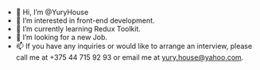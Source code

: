 - 👋 Hi, I’m @YuryHouse
- 👀 I’m interested in front-end development.
- 🌱 I’m currently learning Redux Toolkit.
- 💞️ I’m looking for a new Job.
- 📫 If you have any inquiries or would like to arrange an interview, please call me at +375 44 715 92 93 or email me at yury.house@yahoo.com.

<!---
YuryHouse/YuryHouse is a ✨ special ✨ repository because its `README.md` (this file) appears on your GitHub profile.
You can click the Preview link to take a look at your changes.
--->
